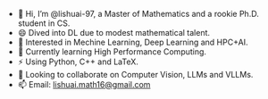 
- 👋 Hi, I’m @lishuai-97, a Master of Mathematics and a rookie Ph.D. student in CS.
- 😄 Dived into DL due to modest mathematical talent. 
- 👀 Interested in Mechine Learning, Deep Learning and HPC+AI.
- 🌱 Currently learning High Performance Computing.
- ⚡ Using Python, C++ and LaTeX.
- 👯 Looking to collaborate on Computer Vision, LLMs and VLLMs.
- 📫 Email: lishuai.math16@gmail.com



<!--
**lishuai-97/lishuai-97** is a ✨ _special_ ✨ repository because its `README.md` (this file) appears on your GitHub profile.

Here are some ideas to get you started:

- 🔭 I’m currently working on ...
- 🌱 I’m currently learning ...
- 👯 I’m looking to collaborate on ...
- 🤔 I’m looking for help with ...
- 💬 Ask me about ...
- 📫 How to reach me: ...
- 😄 Pronouns: ...
- ⚡ Fun fact: ...
-->

